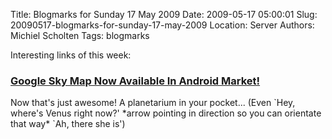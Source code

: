 Title: Blogmarks for Sunday 17 May 2009
Date: 2009-05-17 05:00:01
Slug: 20090517-blogmarks-for-sunday-17-may-2009
Location: Server
Authors: Michiel Scholten
Tags: blogmarks

<p>Interesting links of this week:</p>
<h3><a href="http://phandroid.com/2009/05/12/google-sky-map-now-available-in-android-market/">Google Sky Map Now Available In Android Market!</a></h3>
<p>Now that's just awesome! A planetarium in your pocket... (Even `Hey, where's Venus right now?' *arrow pointing in direction so you can orientate that way* `Ah, there she is')</p>
